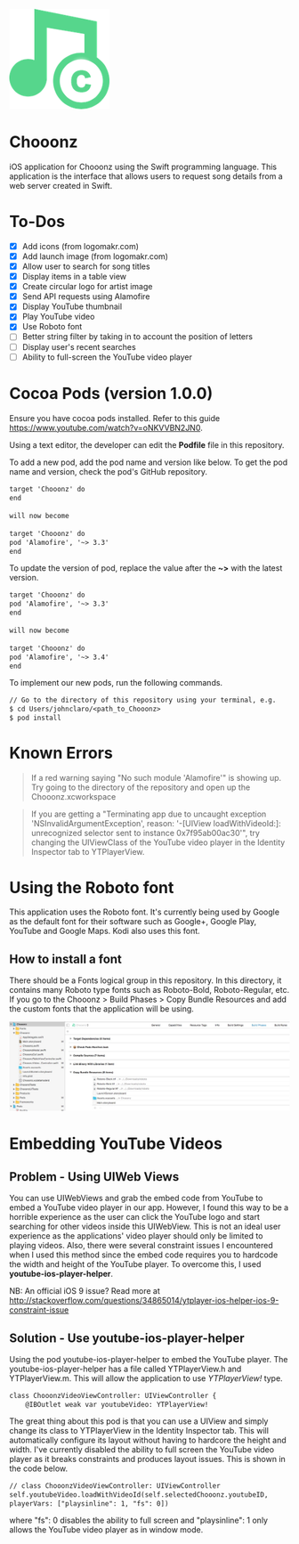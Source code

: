 ![alt text][chooonzLogo]
# Chooonz
iOS application for Chooonz using the Swift programming language. This
application is the interface that allows users to request song details from
a web server created in Swift.

# To-Dos
- [x] Add icons (from logomakr.com)
- [x] Add launch image (from logomakr.com)
- [x] Allow user to search for song titles
- [x] Display items in a table view
- [x] Create circular logo for artist image
- [x] Send API requests using Alamofire
- [x] Display YouTube thumbnail
- [x] Play YouTube video
- [x] Use Roboto font
- [ ] Better string filter by taking in to account the position of letters
- [ ] Display user's recent searches
- [ ] Ability to full-screen the YouTube video player

# Cocoa Pods (version 1.0.0)
Ensure you have cocoa pods installed. Refer to this guide https://www.youtube.com/watch?v=oNKVVBN2JN0.

Using a text editor, the developer can edit the <b>Podfile</b> file in
this repository.

To add a new pod, add the pod name and version like below. To get the pod
name and version, check the pod's GitHub repository.
```
target 'Chooonz' do
end

will now become

target 'Chooonz' do
pod 'Alamofire', '~> 3.3'
end
```

To update the version of pod, replace the value after the <b>~></b>
with the latest version.
```
target 'Chooonz' do
pod 'Alamofire', '~> 3.3'
end

will now become

target 'Chooonz' do
pod 'Alamofire', '~> 3.4'
end
```

To implement our new pods, run the following commands.
```
// Go to the directory of this repository using your terminal, e.g.
$ cd Users/johnclaro/<path_to_Chooonz>
$ pod install
```

# Known Errors
> If a red warning saying "No such module 'Alamofire'" is showing up. Try going
to the directory of the repository and open up the Chooonz.xcworkspace

> If you are getting a "Terminating app due to uncaught exception
'NSInvalidArgumentException', reason: '-[UIView loadWithVideoId:]:
unrecognized selector sent to instance 0x7f95ab00ac30'", try changing the
UIViewClass of the YouTube video player in the Identity Inspector tab to
YTPlayerView.

# Using the Roboto font
This application uses the Roboto font. It's currently being used by Google as
the default font for their software such as Google+, Google Play, YouTube and
Google Maps. Kodi also uses this font.

## How to install a font
There should be a Fonts logical group in this repository. In this directory, it
contains many Roboto type fonts such as Roboto-Bold, Roboto-Regular, etc. If
you go to the Chooonz > Build Phases > Copy Bundle Resources and add the custom
fonts that the application will be using.

![alt text][howToInstallAFont1]

# Embedding YouTube Videos
## Problem - Using UIWeb Views
You can use UIWebViews and grab the embed code from YouTube to embed a YouTube
video player in our app. However, I found this way to be a horrible experience
as the user can click the YouTube logo and start searching for other videos
inside this UIWebView. This is not an ideal user experience as the
applications' video player should only be limited to playing videos. Also,
there were several constraint issues I encountered when I used this method
since the embed code requires you to hardcode the width and height of the
YouTube player. To overcome this, I used <b>youtube-ios-player-helper</b>.

NB: An official iOS 9 issue? Read more at http://stackoverflow.com/questions/34865014/ytplayer-ios-helper-ios-9-constraint-issue 

## Solution - Use youtube-ios-player-helper
Using the pod youtube-ios-player-helper to embed the YouTube player.
The youtube-ios-player-helper has a file called YTPlayerView.h and
YTPlayerView.m. This will allow the application to use <i>YTPlayerView!</i> type.

```
class ChooonzVideoViewController: UIViewController {
    @IBOutlet weak var youtubeVideo: YTPlayerView!
```

The great thing about this pod is that you can use a UIView and simply change
its class to YTPlayerView in the Identity Inspector tab. This will
automatically configure its layout without having to hardcore the height and
width. I've currently disabled the ability to full screen the YouTube video
player as it breaks constraints and produces layout issues. This is shown in the code below.
```
// class ChooonzVideoViewController: UIViewController
self.youtubeVideo.loadWithVideoId(self.selectedChooonz.youtubeID, playerVars: ["playsinline": 1, "fs": 0])
```
where "fs": 0 disables the ability to full screen and "playsinline": 1 only
allows the YouTube video player as in window mode.

[chooonzLogo]: https://github.com/jkrclaro/Chooonz/blob/master/Images/chooonzLogo.png
[howToInstallAFont1]: https://github.com/jkrclaro/Chooonz/blob/master/Images/howToInstallAFont1.jpg
